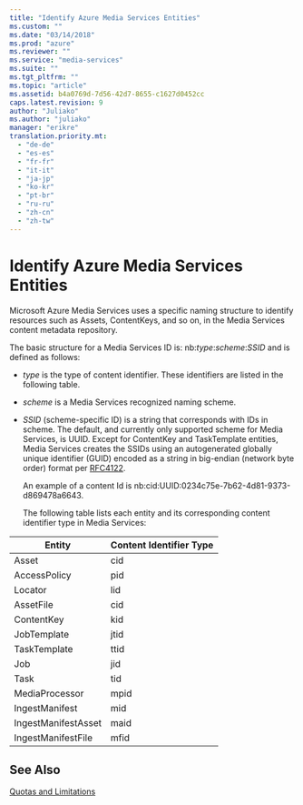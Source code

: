 ```yaml
---
title: "Identify Azure Media Services Entities"
ms.custom: ""
ms.date: "03/14/2018"
ms.prod: "azure"
ms.reviewer: ""
ms.service: "media-services"
ms.suite: ""
ms.tgt_pltfrm: ""
ms.topic: "article"
ms.assetid: b4a0769d-7d56-42d7-8655-c1627d0452cc
caps.latest.revision: 9
author: "Juliako"
ms.author: "juliako"
manager: "erikre"
translation.priority.mt: 
  - "de-de"
  - "es-es"
  - "fr-fr"
  - "it-it"
  - "ja-jp"
  - "ko-kr"
  - "pt-br"
  - "ru-ru"
  - "zh-cn"
  - "zh-tw"
---
```

# Identify Azure Media Services Entities
Microsoft Azure Media Services uses a specific naming structure to identify resources such as Assets, ContentKeys, and so on, in the Media Services content metadata repository.  
  
 The basic structure for a Media Services ID is: nb:*type*:*scheme*:*SSID* and is defined as follows:  
  
- *type* is the type of content identifier. These identifiers are listed in the following table.  
  
- *scheme* is a Media Services recognized naming scheme.  
  
- *SSID* (scheme-specific ID) is a string that corresponds with IDs in scheme. The default, and currently only supported scheme for Media Services, is UUID. Except for ContentKey and TaskTemplate entities, Media Services creates the SSIDs using an autogenerated globally unique identifier (GUID) encoded as a string in big-endian (network byte order) format per [RFC4122](http://go.microsoft.com/fwlink/?LinkId=252394).  
  
  An example of a content Id is nb:cid:UUID:0234c75e-7b62-4d81-9373-d869478a6643.  
  
  The following table lists each entity and its corresponding content identifier type in Media Services:  
  
|Entity|Content Identifier Type|  
|------------|-----------------------------|  
|Asset|cid|  
|AccessPolicy|pid|  
|Locator|lid|  
|AssetFile|cid|  
|ContentKey|kid|  
|JobTemplate|jtid|  
|TaskTemplate|ttid|  
|Job|jid|  
|Task|tid|  
|MediaProcessor|mpid|  
|IngestManifest|mid|  
|IngestManifestAsset|maid|  
|IngestManifestFile|mfid|  
  
## See Also  
 [Quotas and Limitations](http://msdn.microsoft.com/en-us/82f7e538-6bdf-4883-aa50-24574cc4996e)